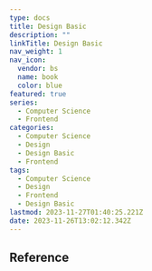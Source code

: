 ```yaml
---
type: docs
title: Design Basic
description: ""
linkTitle: Design Basic
nav_weight: 1
nav_icon:
  vendor: bs
  name: book
  color: blue
featured: true
series:
  - Computer Science
  - Frontend
categories:
  - Computer Science
  - Design
  - Design Basic
  - Frontend
tags:
  - Computer Science
  - Design
  - Frontend
  - Design Basic
lastmod: 2023-11-27T01:40:25.221Z
date: 2023-11-26T13:02:12.342Z
---
```


## Reference
